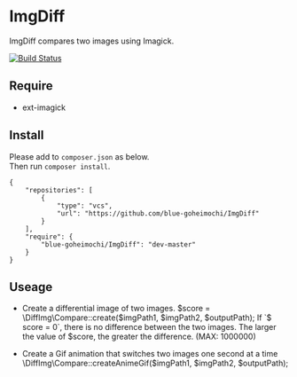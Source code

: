 # ImgDiff

ImgDiff compares two images using Imagick.

[![Build Status](https://travis-ci.org/blue-goheimochi/diff-img.svg?branch=develop
)](https://travis-ci.org/blue-goheimochi/diff-img)

## Require

* ext-imagick

## Install

Please add to `composer.json` as below.  
Then run `composer install`.

    {
        "repositories": [
            {
                "type": "vcs",
                "url": "https://github.com/blue-goheimochi/ImgDiff"
            }
        ],
        "require": {
            "blue-goheimochi/ImgDiff": "dev-master"
        }
    }

## Useage

* Create a differential image of two images.
      $score = \DiffImg\Compare::create($imgPath1, $imgPath2, $outputPath);
  If `$ score = 0`, there is no difference between the two images.
  The larger the value of $score, the greater the difference. (MAX: 1000000)
  
* Create a Gif animation that switches two images one second at a time
      \DiffImg\Compare::createAnimeGif($imgPath1, $imgPath2, $outputPath);
